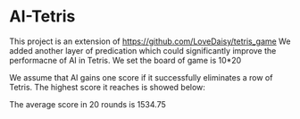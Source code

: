 # AI-Tetris
This project is an extension of https://github.com/LoveDaisy/tetris_game
We added another layer of predication which could significantly improve the performacne of AI in Tetris.
We set the board of game is 10*20

We assume that AI gains one score if it successfully eliminates a row of Tetris.
The highest score it reaches is showed below:


The average score in 20 rounds is 1534.75
